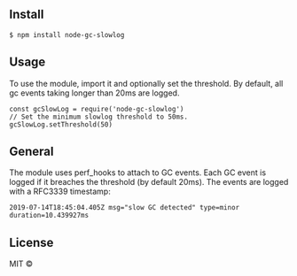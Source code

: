 ## Install
```
$ npm install node-gc-slowlog
```

## Usage
To use the module, import it and optionally set the threshold. By default, all gc events taking longer than 20ms are logged.
```
const gcSlowLog = require('node-gc-slowlog')
// Set the minimum slowlog threshold to 50ms.
gcSlowLog.setThreshold(50)
```

## General
The module uses perf_hooks to attach to GC events. Each GC event is logged if it breaches the threshold (by default 20ms). The events are logged with a RFC3339 timestamp:
```
2019-07-14T18:45:04.405Z msg="slow GC detected" type=minor duration=10.439927ms
```

## License
MIT ©